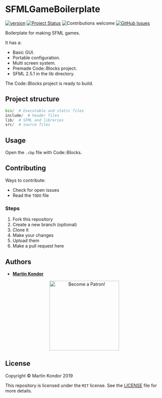 # SFMLGameBoilerplate

[![version](https://img.shields.io/badge/version-v0.1.0-red.svg)](https://github.com/MartinKondor/SFMLGameBoilerplate) [![Project Status](https://img.shields.io/badge/status-active-brightgreen.svg)](https://github.com/MartinKondor/SFMLGameBoilerplate) ![Contributions welcome](https://img.shields.io/badge/contributions-welcome-brightgreen.svg) [![GitHub Issues](https://img.shields.io/github/issues/MartinKondor/SFMLGameBoilerplate.svg)](https://github.com/MartinKondor/SFMLGameBoilerplate/issues)

Boilerplate for making SFML games. 

It has a:
* Basic GUI.
* Portable configuration.
* Multi screen system.
* Premade Code::Blocks project.
* SFML 2.5.1 in the lib directory.

The Code::Blocks project is ready to build.

## Project structure

```python
bin/  # Executable and static files
include/  # header files
lib/  # SFML and libraries
src/  # source files
```

## Usage

Open the ```.cbp``` file with Code::Blocks.

## Contributing

Ways to contribute:

* Check for open issues
* Read the ```TODO``` file

### Steps

1. Fork this repository
2. Create a new branch (optional)
3. Clone it
4. Make your changes
5. Upload them
6. Make a pull request here

## Authors

* **[Martin Kondor](https://github.com/MartinKondor)**

<p align="center"><a href="https://www.patreon.com/bePatron?u=17006186" data-patreon-widget-type="become-patron-button"><img width="222" class="img-responsive" alt="Become a Patron!" title="Become a Patron!" src="https://martinkondor.github.io/img/become_a_patron_button.png"></a></p>

## License

Copyright &copy; Martin Kondor 2019

This repository is licensed under the ```MIT``` license.
See the [LICENSE](./LICENSE) file for more details.

